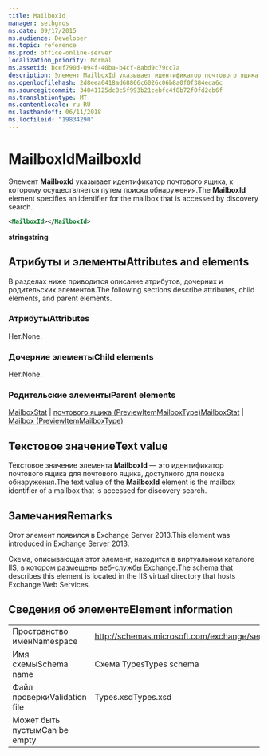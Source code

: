 ```yaml
---
title: MailboxId
manager: sethgros
ms.date: 09/17/2015
ms.audience: Developer
ms.topic: reference
ms.prod: office-online-server
localization_priority: Normal
ms.assetid: bcef790d-094f-40ba-b4cf-8abd9c79cc7a
description: Элемент MailboxId указывает идентификатор почтового ящика, к которому осуществляется путем поиска обнаружения.
ms.openlocfilehash: 2d8eea6418ad68866c6026c06b8a0f0f384eda6c
ms.sourcegitcommit: 34041125dc8c5f993b21cebfc4f8b72f0fd2cb6f
ms.translationtype: MT
ms.contentlocale: ru-RU
ms.lasthandoff: 06/11/2018
ms.locfileid: "19834290"
---
```

# <a name="mailboxid"></a><span data-ttu-id="8bbbe-103">MailboxId</span><span class="sxs-lookup"><span data-stu-id="8bbbe-103">MailboxId</span></span>

<span data-ttu-id="8bbbe-104">Элемент **MailboxId** указывает идентификатор почтового ящика, к которому осуществляется путем поиска обнаружения.</span><span class="sxs-lookup"><span data-stu-id="8bbbe-104">The **MailboxId** element specifies an identifier for the mailbox that is accessed by discovery search.</span></span> 
  
```XML
<MailboxId></MailboxId>
```

<span data-ttu-id="8bbbe-105">**string**</span><span class="sxs-lookup"><span data-stu-id="8bbbe-105">**string**</span></span>

## <a name="attributes-and-elements"></a><span data-ttu-id="8bbbe-106">Атрибуты и элементы</span><span class="sxs-lookup"><span data-stu-id="8bbbe-106">Attributes and elements</span></span>

<span data-ttu-id="8bbbe-107">В разделах ниже приводится описание атрибутов, дочерних и родительских элементов.</span><span class="sxs-lookup"><span data-stu-id="8bbbe-107">The following sections describe attributes, child elements, and parent elements.</span></span>
  
### <a name="attributes"></a><span data-ttu-id="8bbbe-108">Атрибуты</span><span class="sxs-lookup"><span data-stu-id="8bbbe-108">Attributes</span></span>

<span data-ttu-id="8bbbe-109">Нет.</span><span class="sxs-lookup"><span data-stu-id="8bbbe-109">None.</span></span>
  
### <a name="child-elements"></a><span data-ttu-id="8bbbe-110">Дочерние элементы</span><span class="sxs-lookup"><span data-stu-id="8bbbe-110">Child elements</span></span>

<span data-ttu-id="8bbbe-111">Нет.</span><span class="sxs-lookup"><span data-stu-id="8bbbe-111">None.</span></span>
  
### <a name="parent-elements"></a><span data-ttu-id="8bbbe-112">Родительские элементы</span><span class="sxs-lookup"><span data-stu-id="8bbbe-112">Parent elements</span></span>

<span data-ttu-id="8bbbe-113">[MailboxStat](mailboxstat.md) | [почтового ящика (PreviewItemMailboxType)](mailbox-previewitemmailboxtype.md)</span><span class="sxs-lookup"><span data-stu-id="8bbbe-113">[MailboxStat](mailboxstat.md) | [Mailbox (PreviewItemMailboxType)](mailbox-previewitemmailboxtype.md)</span></span>
  
## <a name="text-value"></a><span data-ttu-id="8bbbe-114">Текстовое значение</span><span class="sxs-lookup"><span data-stu-id="8bbbe-114">Text value</span></span>

<span data-ttu-id="8bbbe-115">Текстовое значение элемента **MailboxId** — это идентификатор почтового ящика для почтового ящика, доступного для поиска обнаружения.</span><span class="sxs-lookup"><span data-stu-id="8bbbe-115">The text value of the **MailboxId** element is the mailbox identifier of a mailbox that is accessed for discovery search.</span></span> 
  
## <a name="remarks"></a><span data-ttu-id="8bbbe-116">Замечания</span><span class="sxs-lookup"><span data-stu-id="8bbbe-116">Remarks</span></span>

<span data-ttu-id="8bbbe-117">Этот элемент появился в Exchange Server 2013.</span><span class="sxs-lookup"><span data-stu-id="8bbbe-117">This element was introduced in Exchange Server 2013.</span></span>
  
<span data-ttu-id="8bbbe-118">Схема, описывающая этот элемент, находится в виртуальном каталоге IIS, в котором размещены веб-службы Exchange.</span><span class="sxs-lookup"><span data-stu-id="8bbbe-118">The schema that describes this element is located in the IIS virtual directory that hosts Exchange Web Services.</span></span>
  
## <a name="element-information"></a><span data-ttu-id="8bbbe-119">Сведения об элементе</span><span class="sxs-lookup"><span data-stu-id="8bbbe-119">Element information</span></span>

|||
|:-----|:-----|
|<span data-ttu-id="8bbbe-120">Пространство имен</span><span class="sxs-lookup"><span data-stu-id="8bbbe-120">Namespace</span></span>  <br/> |http://schemas.microsoft.com/exchange/services/2006/types  <br/> |
|<span data-ttu-id="8bbbe-121">Имя схемы</span><span class="sxs-lookup"><span data-stu-id="8bbbe-121">Schema name</span></span>  <br/> |<span data-ttu-id="8bbbe-122">Схема Types</span><span class="sxs-lookup"><span data-stu-id="8bbbe-122">Types schema</span></span>  <br/> |
|<span data-ttu-id="8bbbe-123">Файл проверки</span><span class="sxs-lookup"><span data-stu-id="8bbbe-123">Validation file</span></span>  <br/> |<span data-ttu-id="8bbbe-124">Types.xsd</span><span class="sxs-lookup"><span data-stu-id="8bbbe-124">Types.xsd</span></span>  <br/> |
|<span data-ttu-id="8bbbe-125">Может быть пустым</span><span class="sxs-lookup"><span data-stu-id="8bbbe-125">Can be empty</span></span>  <br/> ||
   

